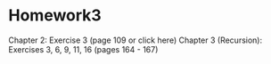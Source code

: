 # Homework3
Chapter 2: Exercise 3 (page 109 or click here)
Chapter 3 (Recursion): Exercises 3, 6, 9, 11, 16 (pages 164 - 167)
